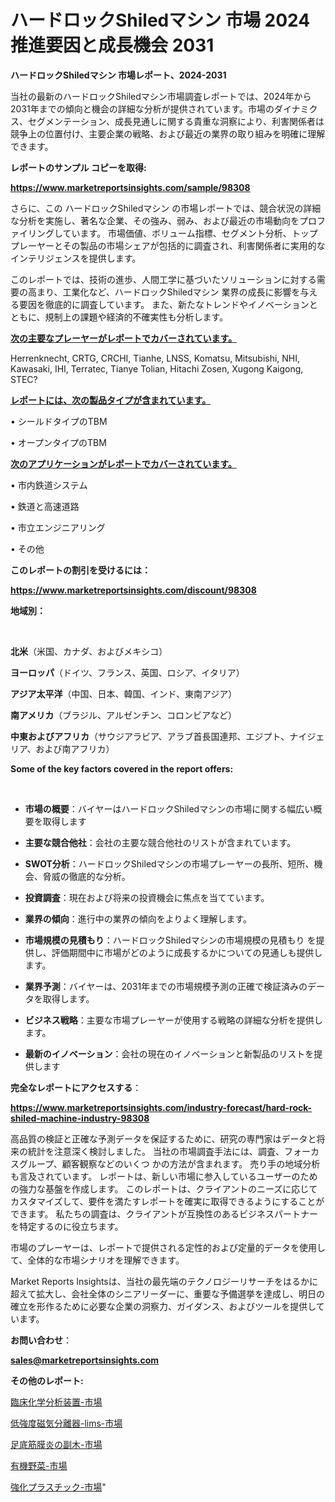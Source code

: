 # ハードロックShiledマシン 市場 2024 推進要因と成長機会 2031

<strong>ハードロックShiledマシン 市場レポート、2024-2031</strong>

当社の最新のハードロックShiledマシン市場調査レポートでは、2024年から2031年までの傾向と機会の詳細な分析が提供されています。市場のダイナミクス、セグメンテーション、成長見通しに関する貴重な洞察により、利害関係者は競争上の位置付け、主要企業の戦略、および最近の業界の取り組みを明確に理解できます。



<strong>レポートのサンプル コピーを取得:</strong> <a href=https://www.marketreportsinsights.com/sample/98308>

<strong><u>https://www.marketreportsinsights.com/sample/98308</u></strong></a>

さらに、この ハードロックShiledマシン の市場レポートでは、競合状況の詳細な分析を実施し、著名な企業、その強み、弱み、および最近の市場動向をプロファイリングしています。 市場価値、ボリューム指標、セグメント分析、トッププレーヤーとその製品の市場シェアが包括的に調査され、利害関係者に実用的なインテリジェンスを提供します。

このレポートでは、技術の進歩、人間工学に基づいたソリューションに対する需要の高まり、工業化など、ハードロックShiledマシン 業界の成長に影響を与える要因を徹底的に調査しています。 また、新たなトレンドやイノベーションとともに、規制上の課題や経済的不確実性も分析します。



<strong><u>次の主要なプレーヤーがレポートでカバーされています。</u></strong>

Herrenknecht, CRTG, CRCHI, Tianhe, LNSS, Komatsu, Mitsubishi, NHI, Kawasaki, IHI, Terratec, Tianye Tolian, Hitachi Zosen, Xugong Kaigong, STEC?



<strong><u><b>レポートには、次の製品タイプが含まれています。</b></u></strong>

• シールドタイプのTBM

• オープンタイプのTBM



<strong><u><b>次のアプリケーションがレポートでカバーされています。</b></u></strong>

• 市内鉄道システム

• 鉄道と高速道路

• 市立エンジニアリング

• その他



<strong><b>このレポートの割引を受けるには：</b></strong>

<a href=https://www.marketreportsinsights.com/discount/98308>

<strong><u>https://www.marketreportsinsights.com/discount/98308</u></strong></a>



<strong>地域別：</strong>

<strong> </strong>



<strong>北米</strong>（米国、カナダ、およびメキシコ）



<strong>ヨーロッパ</strong>（ドイツ、フランス、英国、ロシア、イタリア）



<strong>アジア太平洋</strong>（中国、日本、韓国、インド、東南アジア）



<strong>南アメリカ</strong>（ブラジル、アルゼンチン、コロンビアなど）



<strong>中東およびアフリカ</strong>（サウジアラビア、アラブ首長国連邦、エジプト、ナイジェリア、および南アフリカ）



<strong>Some of the key factors covered in the report offers:</strong>

<strong> </strong>
<ul>
  <li>

<strong>市場の概要</strong>：バイヤーはハードロックShiledマシンの市場に関する幅広い概要を取得します</li>
  <li>

<strong>主要な競合他社</strong>：会社の主要な競合他社のリストが含まれています。</li>
  <li>

<strong>SWOT分析</strong>：ハードロックShiledマシンの市場プレーヤーの長所、短所、機会、脅威の徹底的な分析。</li>
  <li>

<strong>投資調査</strong>：現在および将来の投資機会に焦点を当てています。</li>
  <li>

<strong>業界の傾向</strong>：進行中の業界の傾向をよりよく理解します。</li>
  <li>

<strong>市場規模の見積もり</strong>：ハードロックShiledマシンの市場規模の見積もり を提供し、評価期間中に市場がどのように成長するかについての見通しも提供します。</li>
  <li>

<strong>業界予測</strong>：バイヤーは、2031年までの市場規模予測の正確で検証済みのデータを取得します。</li>
  <li>

<strong>ビジネス戦略</strong>：主要な市場プレーヤーが使用する戦略の詳細な分析を提供します。</li>
  <li>

<strong>最新のイノベーション</strong>：会社の現在のイノベーションと新製品のリストを提供します</li>
</ul>


<strong>完全なレポートにアクセスする</strong>：

<a href=https://www.marketreportsinsights.com/industry-forecast/hard-rock-shiled-machine-industry-98308>

<strong><u>https://www.marketreportsinsights.com/industry-forecast/hard-rock-shiled-machine-industry-98308</u></strong></a>

高品質の検証と正確な予測データを保証するために、研究の専門家はデータと将来の統計を注意深く検討しました。 当社の市場調査手法には、調査、フォーカスグループ、顧客観察などのいくつ かの方法が含まれます。 売り手の地域分析も言及されています。 レポートは、新しい市場に参入しているユーザーのための強力な基盤を作成します。 このレポートは、クライアントのニーズに応じてカスタマイズして、要件を満たすレポートを確実に取得できるようにすることができます。 私たちの調査は、クライアントが互換性のあるビジネスパートナーを特定するのに役立ちます。

市場のプレーヤーは、レポートで提供される定性的および定量的データを使用して、全体的な市場シナリオを理解できます。

Market Reports Insightsは、当社の最先端のテクノロジーリサーチをはるかに超えて拡大し、会社全体のシニアリーダーに、重要な予備選挙を達成し、明日の確立を形作るために必要な企業の洞察力、ガイダンス、およびツールを提供しています。



<strong><b>お問い合わせ</b></strong>：

<a href=mailto:sales@marketreportsinsights.com>

<strong><u>sales@marketreportsinsights.com</u></strong></a>



<strong>その他のレポート:</strong>

<a href=https://www.linkedin.com/pulse/臨床化学分析装置-市場-2023-新興市場-将来の動向と市場需要-2030-f4bxf/>臨床化学分析装置-市場</a>

<a href=https://www.linkedin.com/pulse/低強度磁気分離器-lims-市場-2023-年のダイナミクスとビジネストレンド-kzvbf/>低強度磁気分離器-lims-市場</a>

<a href=https://www.linkedin.com/pulse/足底筋膜炎の副木-市場-2023-推進要因と成長機会-2030-data-dive-discoveries-24-analysis-zwzzf/>足底筋膜炎の副木-市場</a>

<a href=https://www.linkedin.com/pulse/有機野菜-市場-2023-総合分析と事業成長戦略-2030-pr-news-hub-pnvaf/>有機野菜-市場</a>

<a href=https://www.linkedin.com/pulse/強化プラスチック-市場-2023-推進要因と成長機会-2030-consumer-connection-collective-360-p0hrf/>強化プラスチック-市場</a>"

